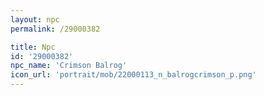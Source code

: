 ```yaml
---
layout: npc
permalink: /29000382

title: Npc
id: '29000382'
npc_name: 'Crimson Balrog'
icon_url: 'portrait/mob/22000113_n_balrogcrimson_p.png'
---
```

